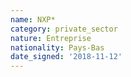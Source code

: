 ```yaml
---
name: NXP*
category: private_sector
nature: Entreprise
nationality: Pays-Bas
date_signed: '2018-11-12'
---
```

    